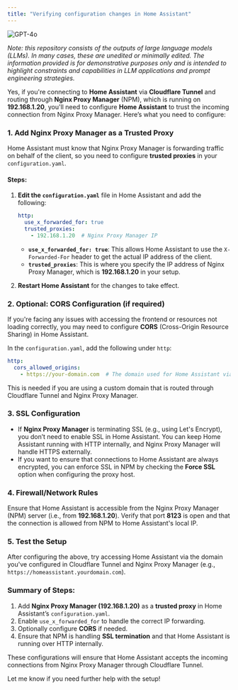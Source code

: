 ```yaml
---
title: "Verifying configuration changes in Home Assistant"
---
```

![GPT-4o](https://img.shields.io/badge/GPT--4o-3333FF?style=for-the-badge&logo=openai&logoColor=white)



*Note: this repository consists of the outputs of large language models (LLMs). In many cases, these are unedited or minimally edited. The information provided is for demonstrative purposes only and is intended to highlight constraints and capabilities in LLM applications and prompt engineering strategies.*


Yes, if you're connecting to **Home Assistant** via **Cloudflare Tunnel** and routing through **Nginx Proxy Manager** (NPM), which is running on **192.168.1.20**, you'll need to configure **Home Assistant** to trust the incoming connection from Nginx Proxy Manager. Here’s what you need to configure:

### 1. **Add Nginx Proxy Manager as a Trusted Proxy**

Home Assistant must know that Nginx Proxy Manager is forwarding traffic on behalf of the client, so you need to configure **trusted proxies** in your `configuration.yaml`.

#### Steps:
1. **Edit the `configuration.yaml`** file in Home Assistant and add the following:

   ```yaml
   http:
     use_x_forwarded_for: true
     trusted_proxies:
       - 192.168.1.20  # Nginx Proxy Manager IP
   ```

   - **`use_x_forwarded_for: true`**: This allows Home Assistant to use the `X-Forwarded-For` header to get the actual IP address of the client.
   - **`trusted_proxies`**: This is where you specify the IP address of Nginx Proxy Manager, which is **192.168.1.20** in your setup.

2. **Restart Home Assistant** for the changes to take effect.

### 2. **Optional: CORS Configuration (if required)**

If you're facing any issues with accessing the frontend or resources not loading correctly, you may need to configure **CORS** (Cross-Origin Resource Sharing) in Home Assistant.

In the `configuration.yaml`, add the following under `http`:

```yaml
http:
  cors_allowed_origins:
    - https://your-domain.com  # The domain used for Home Assistant via NPM
```

This is needed if you are using a custom domain that is routed through Cloudflare Tunnel and Nginx Proxy Manager.

### 3. **SSL Configuration**

- If **Nginx Proxy Manager** is terminating SSL (e.g., using Let's Encrypt), you don’t need to enable SSL in Home Assistant. You can keep Home Assistant running with HTTP internally, and Nginx Proxy Manager will handle HTTPS externally.
- If you want to ensure that connections to Home Assistant are always encrypted, you can enforce SSL in NPM by checking the **Force SSL** option when configuring the proxy host.

### 4. **Firewall/Network Rules**

Ensure that Home Assistant is accessible from the Nginx Proxy Manager (NPM) server (i.e., from **192.168.1.20**). Verify that port **8123** is open and that the connection is allowed from NPM to Home Assistant's local IP.

### 5. **Test the Setup**

After configuring the above, try accessing Home Assistant via the domain you've configured in Cloudflare Tunnel and Nginx Proxy Manager (e.g., `https://homeassistant.yourdomain.com`).

### Summary of Steps:
1. Add **Nginx Proxy Manager (192.168.1.20)** as a **trusted proxy** in Home Assistant’s `configuration.yaml`.
2. Enable `use_x_forwarded_for` to handle the correct IP forwarding.
3. Optionally configure **CORS** if needed.
4. Ensure that NPM is handling **SSL termination** and that Home Assistant is running over HTTP internally.

These configurations will ensure that Home Assistant accepts the incoming connections from Nginx Proxy Manager through Cloudflare Tunnel.

Let me know if you need further help with the setup!
